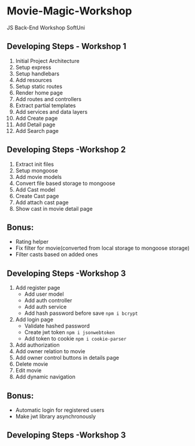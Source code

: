 # Movie-Magic-Workshop
JS Back-End Workshop SoftUni

## Developing Steps - Workshop 1
 1. Initial Project Architecture 
 2. Setup express
 3. Setup handlebars
 4. Add resources
 5. Setup static routes
 6. Render home page
 7. Add routes and controllers
 8. Extract partial templates
 9. Add services and data layers
 10. Add Create page
 11. Add Detail page
 12. Add Search page

## Developing Steps -Workshop 2
 1. Extract init files
 2. Setup mongoose
 3. Add movie models
 4. Convert file based storage to mongoose
 5. Add Cast model
 6. Create Cast page
 7. Add attach cast page
 8. Show cast in movie detail page

## Bonus:
 - Rating helper
 - Fix filter for movie(converted from local storage to mongoose storage)
 - Filter casts based on added ones

## Developing Steps -Workshop 3
 1. Add register page
    - Add user model
    - Add auth controller
    - Add auth service  
    - Add hash password before save `npm i bcrypt`
 2. Add login page 
    - Validate hashed password
    - Create jwt token `npm i jsonwebtoken`
    - Add token to cookie `npm i cookie-parser`
 3. Add authorization
 4. Add owner relation to movie
 5. Add owner control buttons in details page
 6. Delete movie
 7. Edit movie
 8. Add dynamic navigation

## Bonus:
- Automatic login for registered users
- Make jwt library asynchronously

## Developing Steps -Workshop 3